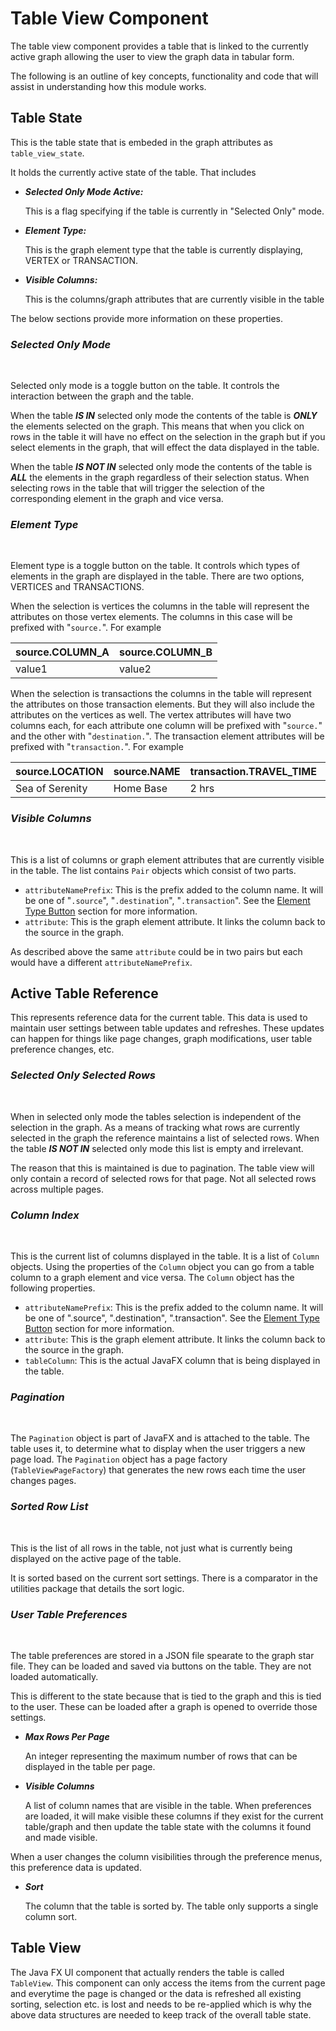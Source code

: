 # Table View Component

The table view component provides a table that is linked to the currently active graph
allowing the user to view the graph data in tabular form.

<p/>

The following is an outline of key concepts, functionality and code that will assist in understanding
how this module works.

## Table State

This is the table state that is embeded in the graph attributes as `table_view_state`.

<p/>

It holds the currently active state of the table. That includes

* __*Selected Only Mode Active:*__

  This is a flag specifying if the table is currently in "Selected Only" mode.

* __*Element Type:*__

  This is the graph element type that the table is currently displaying, VERTEX or TRANSACTION.

* __*Visible Columns:*__

  This is the columns/graph attributes that are currently visible in the table

The below sections provide more information on these properties.

### *Selected Only Mode*

<br/>

Selected only mode is a toggle button on the table. It controls the interaction between the graph and the table.

<p/>

When the table __*IS IN*__ selected only mode the contents of the table is __*ONLY*__ the elements selected on the graph. This means
that when you click on rows in the table it will have no effect on the selection in the graph but if you select
elements in the graph, that will effect the data displayed in the table.

<p/>

When the table __*IS NOT IN*__ selected only mode the contents of the table is __*ALL*__ the elements in the graph regardless of
their selection status. When selecting rows in the table that will trigger the selection of the corresponding element
in the graph and vice versa.

</p>

### *Element Type*

<br/>

Element type is a toggle button on the table. It controls which types of elements in the graph are displayed in the table.
There are two options, VERTICES and TRANSACTIONS.

<p/>

When the selection is vertices the columns in the table will represent the attributes on those vertex elements. The columns
in this case will be prefixed with "`source.`". For example

| source.COLUMN_A | source.COLUMN_B |
| --------------- | --------------- |
| value1          | value2          |

When the selection is transactions the columns in the table will represent the attributes on those transaction elements. But
they will also include the attributes on the vertices as well. The vertex attributes will have two columns each, for each
attribute one column will be prefixed with "`source.`" and the other with "`destination.`". The transaction element attributes
will be prefixed with "`transaction.`". For example

| source.LOCATION | source.NAME | transaction.TRAVEL_TIME | destination.LOCATION | destination.NAME |
| --------------- | ----------- | ----------------------- | -------------------- | ---------------- |
| Sea of Serenity | Home Base   | 2 hrs                   | Sea of Tranquility   | Swimming Spot    |

### *Visible Columns*

<br/>

This is a list of columns or graph element attributes that are currently visible in the table. The list
contains `Pair` objects which consist of two parts.

* `attributeNamePrefix`: This is the prefix added to the column name. It will be one of
   "`.source`", "`.destination`", "`.transaction`". See the [Element Type Button](#element-type)
   section for more information.
* `attribute`: This is the graph element attribute. It links the column back to the source in the graph.

As described above the same `attribute` could be in two pairs but each would have a different
`attributeNamePrefix`.

## Active Table Reference

This represents reference data for the current table. This data is used to maintain user
settings between table updates and refreshes. These updates can happen for things like
page changes, graph modifications, user table preference changes, etc.

### *Selected Only Selected Rows*

<br/>

When in selected only mode the tables selection is independent of the selection in the graph. As a means
of tracking what rows are currently selected in the graph the reference maintains a list of selected
rows. When the table __*IS NOT IN*__ selected only mode this list is empty and irrelevant.

</p>

The reason that this is maintained is due to pagination. The table view will only contain a record
of selected rows for that page. Not all selected rows across multiple pages.

### *Column Index*

<br/>

This is the current list of columns displayed in the table. It is a list of `Column`
objects. Using the properties of the `Column` object you can go from a table column to
a graph element and vice versa. The `Column` object has the following properties.

* `attributeNamePrefix`: This is the prefix added to the column name. It will be one of
   ".source", ".destination", ".transaction". See the [Element Type Button](#element-type)
   section for more information.
* `attribute`: This is the graph element attribute. It links the column back to the source in the graph.
* `tableColumn`: This is the actual JavaFX column that is being displayed in the table.

### *Pagination*

<br/>

The `Pagination` object is part of JavaFX and is attached to the table. The table uses it, to determine
what to display when the user triggers a new page load. The `Pagination` object has a page factory
(`TableViewPageFactory`) that generates the new rows each time the user changes pages.

### *Sorted Row List*

<br/>

This is the list of all rows in the table, not just what is currently being displayed on the active
page of the table.

</p>

It is sorted based on the current sort settings. There is a comparator in the utilities package that
details the sort logic.

### *User Table Preferences*

<br/>

The table preferences are stored in a JSON file spearate to the graph star file. They can
be loaded and saved via buttons on the table. They are not loaded automatically.

</p>

This is different to the state because that is tied to the graph and this is tied to
the user. These can be loaded after a graph is opened to override those settings.

* __*Max Rows Per Page*__

  An integer representing the maximum number of rows that can be displayed in the table per page.

* __*Visible Columns*__

  A list of column names that are visible in the table. When preferences are loaded, it will make
  visible these columns if they exist for the current table/graph and then update the table state
  with the columns it found and made visible.

</p>

  When a user changes the column visibilities through the preference menus, this preference
  data is updated.

* __*Sort*__

  The column that the table is sorted by. The table only supports a single column sort.

## Table View

The Java FX UI component that actually renders the table is called `TableView`. This
component can only access the items from the current page and everytime the page is changed
or the data is refreshed all existing sorting, selection etc. is lost and needs to be re-applied
which is why the above data structures are needed to keep track of the overall table state.
